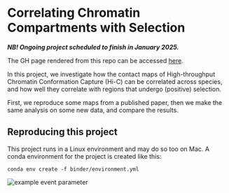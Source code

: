 # Correlating Chromatin Compartments with Selection

***NB! Ongoing project scheduled to finish in January 2025.***

The GH page rendered from this repo can be accessed [here](https://munch-group.org/hic-spermatogenesis/).

In this project, we investigate how the contact maps of High-throughput Chromatin Conformation Capture (Hi-C) can be correlated across species, and how well they correlate with regions that undergo (positive) selection.

First, we reproduce some maps from a published paper, then we make the same analysis on some new data, and compare the results. 

## Reproducing this project

This project runs in a Linux environment and may do so too on Mac. A conda environment for the project is created like this:

    conda env create -f binder/environment.yml

![example event parameter](https://github.com/munch-group/hic-spermatogenesis/actions/workflows/quarto-publish.yml/badge.svg?event=push)
